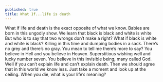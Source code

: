```yaml
---
published: true
title: What If...life is death
---
```

What if life and death is the exact opposite of what we know.
Babies are born in this ungodly show.
We learn that black is black and white is white
But who is to say that two wrongs don’t make a right?
What if black is white and white is black?
Killing in this time and dumping bodies in a sack.
There’s no grey and there’s no gray.
You mean to tell me there’s more to say?
You believe in Hell and you believe in Heaven.
Superstitious wishing well and lucky number seven.
You believe in this invisible being, many called God.
Well if you can’t explain life and can’t explain death.
Then we should agree that in this world we know less.
Just take a moment and look up at the ceiling.
When you die, what is your life’s meaning?
